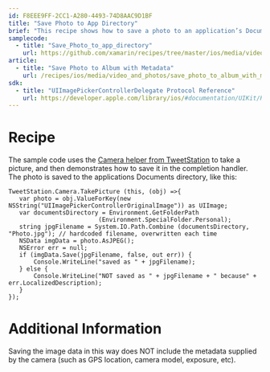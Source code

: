 ```yaml
---
id: F8EEE9FF-2CC1-A280-4493-74D8AAC9D1BF
title: "Save Photo to App Directory"
brief: "This recipe shows how to save a photo to an application’s Documents directory."
samplecode:
  - title: "Save_Photo_to_app_directory" 
    url: https://github.com/xamarin/recipes/tree/master/ios/media/video_and_photos/save_photo_to_app_directory
article:
  - title: "Save Photo to Album with Metadata" 
    url: /recipes/ios/media/video_and_photos/save_photo_to_album_with_metadata
sdk:
  - title: "UIImagePickerControllerDelegate Protocol Reference" 
    url: https://developer.apple.com/library/ios/#documentation/UIKit/Reference/UIImagePickerControllerDelegate_Protocol/UIImagePickerControllerDelegate/UIImagePickerControllerDelegate.html
---
```


<a name="Recipe" class="injected"></a>


# Recipe

The sample code uses the [ <span class="s2">Camera helper from TweetStation</span>](https://github.com/migueldeicaza/TweetStation/blob/master/TweetStation/UI/Camera.cs) to
take a picture, and then demonstrates how to save it in the completion handler.
The photo is saved to the applications Documents directory, like this:

```
TweetStation.Camera.TakePicture (this, (obj) =>{
   var photo = obj.ValueForKey(new NSString("UIImagePickerControllerOriginalImage")) as UIImage;
   var documentsDirectory = Environment.GetFolderPath
                         (Environment.SpecialFolder.Personal);
   string jpgFilename = System.IO.Path.Combine (documentsDirectory, "Photo.jpg"); // hardcoded filename, overwritten each time
   NSData imgData = photo.AsJPEG();
   NSError err = null;
   if (imgData.Save(jpgFilename, false, out err)) {
       Console.WriteLine("saved as " + jpgFilename);
   } else {
       Console.WriteLine("NOT saved as " + jpgFilename + " because" + err.LocalizedDescription);
   }
});
```

 <a name="Additional_Information" class="injected"></a>


# Additional Information

Saving the image data in this way does NOT include the metadata supplied by
the camera (such as GPS location, camera model, exposure, etc).

